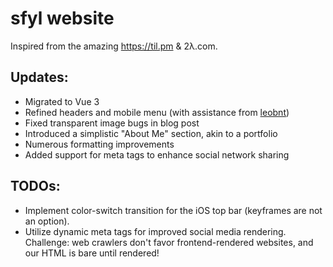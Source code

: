 # sfyl website


Inspired from the amazing https://til.pm & 2λ.com.

## Updates:
- Migrated to Vue 3
- Refined headers and mobile menu (with assistance from [leobnt](https://github.com/leobnt))
- Fixed transparent image bugs in blog post
- Introduced a simplistic "About Me" section, akin to a portfolio
- Numerous formatting improvements
- Added support for meta tags to enhance social network sharing

## TODOs:
- Implement color-switch transition for the iOS top bar (keyframes are not an option).
- Utilize dynamic meta tags for improved social media rendering. Challenge: web crawlers don't favor frontend-rendered websites, and our HTML is bare until rendered!